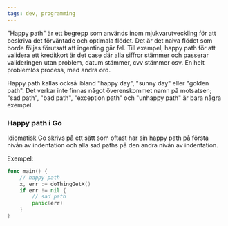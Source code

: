 ```yaml
---
tags: dev, programming
---
```


"Happy path" är ett begrepp som används inom mjukvarutveckling för att beskriva
det förväntade och optimala flödet. Det är det naiva flödet som borde följas
förutsatt att ingenting går fel. Till exempel, happy path för att validera ett
kreditkort är det case där alla siffror stämmer och passerar valideringen utan
problem, datum stämmer, cvv stämmer osv. En helt problemlös process, med andra
ord.

Happy path kallas också ibland "happy day", "sunny day" eller "golden path". Det
verkar inte finnas något överenskommet namn på motsatsen; "sad path", "bad
path", "exception path" och "unhappy path" är bara några exempel.


### Happy path i Go
Idiomatisk Go skrivs på ett sätt som oftast har sin happy path på första
nivån av indentation och alla sad paths på den andra nivån av indentation.

Exempel:
```go
func main() {
    // happy path
    x, err := doThingGetX()
    if err != nil {
        // sad path
        panic(err)
    }
}
```
